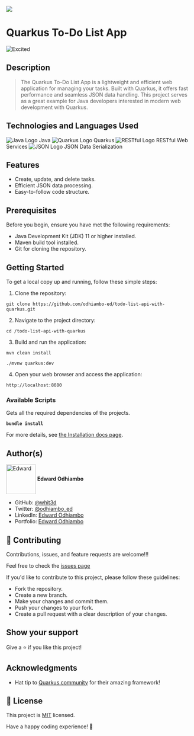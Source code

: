 ![](https://img.shields.io/badge/Microverse-blueviolet)

# Quarkus To-Do List App

![Excited](https://github.com/odhiambo-ed/animated-gifs/blob/master/excited-happy/3z.gif)

## Description

> The Quarkus To-Do List App is a lightweight and efficient web application for managing your tasks. Built with Quarkus, it offers fast performance and seamless JSON data handling. This project serves as a great example for Java developers interested in modern web development with Quarkus.



## Technologies and Languages Used


![Java Logo](https://icongr.am/devicon/java-original.svg?size=100&color=currentColor) Java
![Quarkus Logo](https://github.com/odhiambo-ed/white3d/blob/main/quarkus-icon.svg) Quarkus
![RESTful Logo](https://github.com/odhiambo-ed/white3d/blob/main/api-blue.svg) RESTful Web Services
![JSON Logo](https://github.com/odhiambo-ed/white3d/blob/main/json.svg) JSON Data Serialization

## Features

- Create, update, and delete tasks.
- Efficient JSON data processing.
- Easy-to-follow code structure.

## Prerequisites

Before you begin, ensure you have met the following requirements:

- Java Development Kit (JDK) 11 or higher installed.
- Maven build tool installed.
- Git for cloning the repository.

## Getting Started

To get a local copy up and running, follow these simple steps:

1. Clone the repository:

```
git clone https://github.com/odhiambo-ed/todo-list-api-with-quarkus.git
```

2. Navigate to the project directory:

```
cd /todo-list-api-with-quarkus
```

3. Build and run the application:

```
mvn clean install
```
```
./mvnw quarkus:dev
```

4. Open your web browser and access the application:

```
http://localhost:8080
```

### Available Scripts

Gets all the required dependencies of the projects.

**`bundle install`**

For more details, see [the Installation docs page](https://www.ruby-lang.org/en/).

## Author(s)

  <a href="https://github.com/white3d" target="blank"><img align="center"
        src="https://github.com/white3d/GitHub-User-Content/blob/main/Passport_Ed-M.png"
        alt="Edward" height="80" width="80"/></a>   **Edward Odhiambo**

- GitHub: [@whit3d](https://github.com/odhiambo-ed)
- Twitter: [@odhiambo_ed](https://twitter.com/odhiambo_ed)
- LinkedIn: [Edward Odhiambo](https://www.linkedin.com/in/edward-odhiambo/)
- Portfolio: [Edward Odhiambo](https://edwardodhiambo.com/)

## 🤝 Contributing

Contributions, issues, and feature requests are welcome!!!

Feel free to check the [issues page](https://github.com/odhiambo-ed/todo-list-api-with-quarkus.git/issues)

If you'd like to contribute to this project, please follow these guidelines:

- Fork the repository.
- Create a new branch.
- Make your changes and commit them.
- Push your changes to your fork.
- Create a pull request with a clear description of your changes.

## Show your support

Give a ⭐️ if you like this project!

## Acknowledgments

- Hat tip to [Quarkus community](https://quarkus.io/) for their amazing framework!

## 📝 License

This project is [MIT](./LICENSE) licensed.

Have a happy coding experience! 💪
